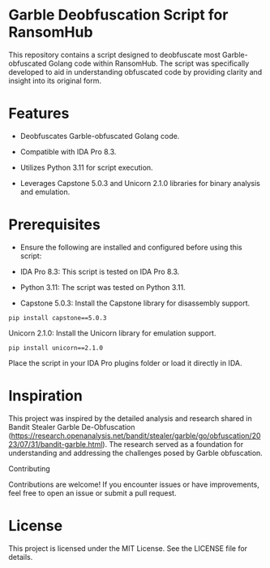 # Garble Deobfuscation Script for RansomHub

This repository contains a script designed to deobfuscate most Garble-obfuscated Golang code within RansomHub. The script was specifically developed to aid in understanding obfuscated code by providing clarity and insight into its original form.

# Features

* Deobfuscates Garble-obfuscated Golang code.

* Compatible with IDA Pro 8.3.

* Utilizes Python 3.11 for script execution.

* Leverages Capstone 5.0.3 and Unicorn 2.1.0 libraries for binary analysis and emulation.

# Prerequisites

* Ensure the following are installed and configured before using this script:

* IDA Pro 8.3: This script is tested on IDA Pro 8.3.

* Python 3.11: The script was tested on Python 3.11.

* Capstone 5.0.3: Install the Capstone library for disassembly support.

```pip install capstone==5.0.3```

Unicorn 2.1.0: Install the Unicorn library for emulation support.

```pip install unicorn==2.1.0```


Place the script in your IDA Pro plugins folder or load it directly in IDA.

# Inspiration

This project was inspired by the detailed analysis and research shared in Bandit Stealer Garble De-Obfuscation (https://research.openanalysis.net/bandit/stealer/garble/go/obfuscation/2023/07/31/bandit-garble.html). 
The research served as a foundation for understanding and addressing the challenges posed by Garble obfuscation.

Contributing

Contributions are welcome! If you encounter issues or have improvements, feel free to open an issue or submit a pull request.

# License

This project is licensed under the MIT License. See the LICENSE file for details.
